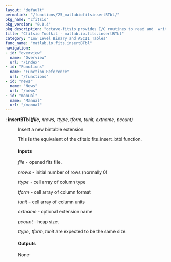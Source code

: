 ```yaml
---
layout: "default"
permalink: "/functions/25_matlabiofitsinsertBTbl/"
pkg_name: "cfitsio"
pkg_version: "0.0.4"
pkg_description: "octave-fitsio provides I/O routines to read and  write FITS (Flexible Image Transport System) files."
title: "Cfitsio Toolkit - matlab.io.fits.insertBTbl"
category: "Low Level Binary and ASCII Tables"
func_name: "matlab.io.fits.insertBTbl"
navigation:
- id: "overview"
  name: "Overview"
  url: "/index"
- id: "Functions"
  name: "Function Reference"
  url: "/functions"
- id: "news"
  name: "News"
  url: "/news"
- id: "manual"
  name: "Manual"
  url: "/manual"
---
```

<dl class="def">
<dt id="index-insertBTbl_0028file_002c"><span class="category">: </span><span><em></em> <strong>insertBTbl(<var>file</var>,</strong> <em><var>nrows</var>, <var>ttype</var>, <var>tform</var>, <var>tunit</var>, <var>extname</var>, <var>pcount</var>)</em><a href='#index-insertBTbl_0028file_002c' class='copiable-anchor'></a></span></dt>
<dd><p>Insert a new bintable extension.
</p>
<p>This is the equivalent of the cfitsio fits_insert_btbl function.
</p>
<span id="Inputs"></span><h4 class="subsubheading">Inputs</h4>
<p><var>file</var> - opened fits file.
</p>
<p><var>nrows</var> - initial number of rows (normally 0)
</p>
<p><var>ttype</var> - cell array of column type
</p>
<p><var>tform</var> - cell array of column format
</p>
<p><var>tunit</var> - cell array of column units
</p>
<p><var>extname</var> - optional extension name
</p>
<p><var>pcount</var> - heap size.
</p>
<p><var>ttype</var>, <var>tform</var>, <var>tunit</var> are expected to be the same size.
</p>
<span id="Outputs"></span><h4 class="subsubheading">Outputs</h4>
<p>None
 </p></dd></dl>